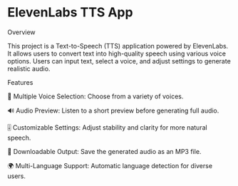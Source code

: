 # ElevenLabs TTS App

Overview

This project is a Text-to-Speech (TTS) application powered by ElevenLabs. It allows users to convert text into high-quality speech using various voice options. Users can input text, select a voice, and adjust settings to generate realistic audio.

Features

🎤 Multiple Voice Selection: Choose from a variety of voices.

🔊 Audio Preview: Listen to a short preview before generating full audio.

🎚 Customizable Settings: Adjust stability and clarity for more natural speech.

💾 Downloadable Output: Save the generated audio as an MP3 file.

🌍 Multi-Language Support: Automatic language detection for diverse users.
